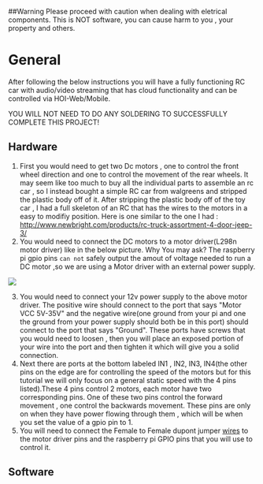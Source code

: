 


##Warning
Please proceed with caution when dealing with eletrical components. This is NOT software, you can cause harm to you , your property and others.


# General

After following the below instructions you will have a fully functioning RC car with audio/video streaming that has cloud functionality and can be controlled via HOI-Web/Mobile.

YOU WILL NOT NEED TO DO ANY SOLDERING TO SUCCESSFULLY COMPLETE THIS PROJECT!

## Hardware

1. First you would need to get two Dc motors , one to control the front wheel direction and one to control the movement of the rear wheels. It may seem like too much to buy all the individual parts to assemble an rc car , so I instead bought a simple RC car from walgreens and stripped the plastic body off of it. After stripping the plastic body off of the toy car , I had a full skeleton of an RC that has the wires to the motors in a easy to modifiy position. Here is one similar to the one I had : http://www.newbright.com/products/rc-truck-assortment-4-door-jeep-3/
2. You would need to connect the DC motors to a motor driver(L298n motor driver) like in the below picture. 
Why You may ask? The raspberry pi gpio pins `can not` safely output the amout of voltage needed to run a DC motor ,so we are using a Motor driver with an external power supply.

<img src = "https://github.com/House-of-IoT/Ralph/blob/master/L298N-Pinout.png"/>

3. You would need to connect your 12v power supply to the above motor driver. The positive wire should connect to the port that says "Motor VCC 5V-35V" and the negative wire(one ground from your pi and one the ground from your power supply should both be in this port) should connect to the port that says "Ground". These ports have screws that you would need to loosen , then you will place an exposed portion of your wire into the port and then tighten it which will give you a solid connection. 
4. Next there are ports at the bottom labeled IN1 , IN2, IN3, IN4(the other pins on the edge are for controlling the speed of the motors but for this tutorial we will only focus on a general static speed with the 4 pins listed).These 4 pins control 2 motors, each motor have two corresponding pins. One of these two pins control the forward movement , one control the backwards movement. These pins are only on when they have power flowing through them , which will be when you set the value of a gpio pin to 1.
5. You will need to connect the Female to Female dupont jumper [wires](https://www.amazon.com/GenBasic-Piece-Female-Jumper-Wires/dp/B077NH83CJ/ref=asc_df_B077NH83CJ/?tag=hyprod-20&linkCode=df0&hvadid=309750549985&hvpos=&hvnetw=g&hvrand=6244468396297283499&hvpone=&hvptwo=&hvqmt=&hvdev=c&hvdvcmdl=&hvlocint=&hvlocphy=9021724&hvtargid=pla-567322001486&psc=1) to the motor driver pins and the raspberry pi GPIO pins that you will use to control it.

## Software
